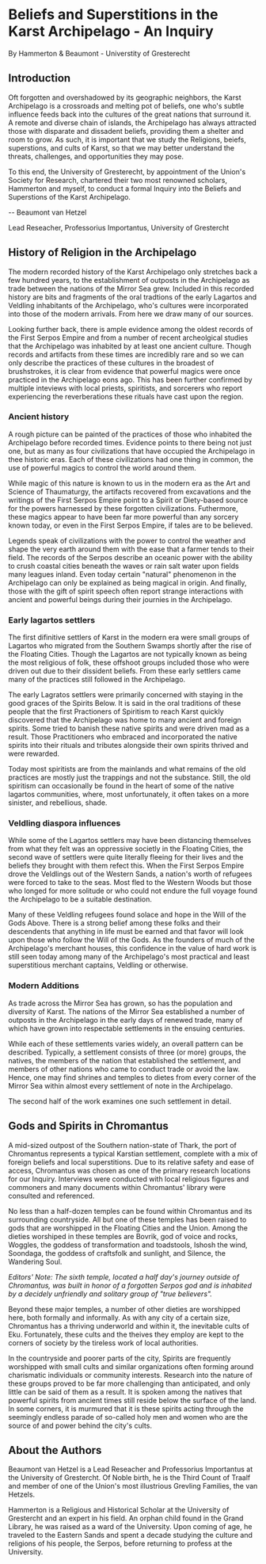 # Beliefs and Superstitions in the Karst Archipelago - An Inquiry

By Hammerton & Beaumont - Universtity of Gresterecht

## Introduction

Oft forgotten and overshadowed by its geographic neighbors, the Karst Archipelago is a crossroads and melting pot of beliefs, one who's subtle influence feeds back into the cultures of the great nations that surround it. A remote and diverse chain of islands, the Archipelago has always attracted those with disparate and dissadent beliefs, providing them a shelter and room to grow. As such, it is important that we study the Religions, beiefs, superstions, and cults of Karst, so that we may better understand the threats, challenges, and opportunities they may pose.

To this end, the University of Gresterecht, by appointment of the Union's Society for Research, chartered their two most renowned scholars, Hammerton and myself, to conduct a formal Inquiry into the Beliefs and Superstions of the Karst Archipelago.

-- Beaumont van Hetzel

Lead Reseacher, Professorius Importantus, University of Grestercht

## History of Religion in the Archipelago

The modern recorded history of the Karst Archipelago only stretches back a few hundred years, to the establishment of outposts in the Archipelago as trade between the nations of the Mirror Sea grew. Included in this recorded history are bits and fragments of the oral tradtions of the early Lagartos and Veldling inhabitants of the Archipelago, who's cultures were incorporated into those of the modern arrivals. From here we draw many of our sources.

Looking further back, there is ample evidence among the oldest records of the First Serpos Empire and from a number of recent archeolgical studies that the Archipelago was inhabited by at least one ancient culture. Though records and artifacts from these times are incredibly rare and so we can only describe the practices of these cultures in the broadest of brushstrokes, it is clear from evidence that powerful magics were once practiced in the Archipelago eons ago. This has been further confirmed by multiple inteviews with local priests, spiritists, and sorcerers who report experiencing the reverberations these rituals have cast upon the region.

### Ancient history

A rough picture can be painted of the practices of those who inhabited the Archipelago before recorded times. Evidence points to there being not just one, but as many as four civilizations that have occupied the Archipelago in thee historic eras. Each of these civilizations had one thing in common, the use of powerful magics to control the world around them.

While magic of this nature is known to us in the modern era as the Art and Science of Thaumaturgy, the artifacts recovered from excavations and the writings of the First Serpos Empire point to a Spirit or Diety-based source for the powers harnessed by these forgotten civilizations. Futhermore, these magics appear to have been far more powerful than any sorcery known today, or even in the First Serpos Empire, if tales are to be believed. 

Legends speak of civilizations with the power to control the weather and shape the very earth around them with the ease that a farmer tends to their field. The records of the Serpos describe an oceanic power with the ability to crush coastal cities beneath the waves or rain salt water upon fields many leagues inland. Even today certain "natural" phenomenon in the Archipelago can only be explained as being magical in origin. And finally, those with the gift of spirit speech often report strange interactions with ancient and powerful beings during their journies in the Archipelago.

### Early lagartos settlers

The first difinitive settlers of Karst in the modern era were small groups of Lagartos who migrated from the Southern Swamps shortly after the rise of the Floating Cities. Though the Lagartos are not typically known as being the most religious of folk, these offshoot groups included those who were driven out due to their dissident beliefs. From these early settlers came many of the practices still followed in the Archipelago. 

The early Lagratos settlers were primarily concerned with staying in the good graces of the Spirits Below. It is said in the oral traditions of these people that the first Practioners of Spiritism to reach Karst quickly discovered that the Archipelago was home to many ancient and foreign spirits. Some tried to banish these native spirits and were driven mad as a result. Those Practitioners who embraced and incorporated the native spirits into their rituals and tributes alongside their own spirits thrived and were rewarded.

Today most spiritists are from the mainlands and what remains of the old practices are mostly just the trappings and not the substance. Still, the old spiritism can occasionally be found in the heart of some of the native lagartos communities, where, most unfortunately, it often takes on a more sinister, and rebellious, shade.

### Veldling diaspora influences

While some of the Lagartos settlers may have been distancing themselves from what they felt was an oppressive societly in the Floating Cities, the second wave of settlers were quite literally fleeing for their lives and the beliefs they brought with them refect this. When the First Serpos Empire drove the Veldlings out of the Western Sands, a nation's worth of refugees were forced to take to the seas. Most fled to the Western Woods but those who longed for more solitude or who could not endure the full voyage found the Archipelago to be a suitable destination.

Many of these Veldling refugees found solace and hope in the Will of the Gods Above. There is a strong belief among these folks and their descendents that anything in life must be earned and that favor will look upon those who follow the Will of the Gods. As the founders of much of the Archipelago's merchant houses, this confidence in the value of hard work is still seen today among many of the Archipelago's most practical and least superstitious merchant captains, Veldling or otherwise.

### Modern Additions

As trade across the Mirror Sea has grown, so has the population and diversity of Karst. The nations of the Mirror Sea established a number of outposts in the Archipelago in the early days of renewed trade, many of which have grown into respectable settlements in the ensuing centuries.

While each of these settlements varies widely, an overall pattern can be described. Typically, a settlement consists of three (or more) groups, the natives, the members of the nation that established the settlement, and members of other nations who came to conduct trade or avoid the law. Hence, one may find shrines and temples to dietes from every corner of the Mirror Sea within almost every settlement of note in the Archipelago.

The second half of the work examines one such settlement in detail.

## Gods and Spirits in Chromantus

A mid-sized outpost of the Southern nation-state of Thark, the port of Chromantus represents a typical Karstian settlement, complete with a mix of foreign beliefs and local superstitions. Due to its relative safety and ease of access, Chromantus was chosen as one of the primary research locations for our Inquiry. Interviews were conducted with local religious figures and commoners and many documents within Chromantus' library were consulted and referenced.

No less than a half-dozen temples can be found within Chromantus and its surrounding countryside. All but one of these temples has been raised to gods that are worshipped in the Floating Cities and the Union. Among the dieties worshiped in these temples are Bovrik, god of voice and rocks, Woggles, the goddess of transformation and toadstools, Ishosh the wind, Soondaga, the goddess of craftsfolk and sunlight, and Silence, the Wandering Soul.

*Editors' Note: The sixth temple, located a half day's journey outside of Chromantus, was built in honor of a forgotten Serpos god and is inhabited by a decidely unfriendly and solitary group of "true believers".*

Beyond these major temples, a number of other dieties are worshipped here, both formally and informally. As with any city of a certain size, Chromantus has a thriving underworld and within it, the inevitable cults of Eku. Fortunately, these cults and the theives they employ are kept to the corners of society by the tireless work of local authorities.

In the countryside and poorer parts of the city, Spirits are frequently worshipped with small cults and similar organizations often forming around charismatic individuals or community interests. Research into the nature of these groups proved to be far more challenging than anticipated, and only little can be said of them as a result. It is spoken among the natives that powerful spirits from ancient times still reside below the surface of the land. In some corners, it is murmured that it is these spirits acting through the seemingly endless parade of so-called holy men and women who are the source of and power behind the city's cults.

## About the Authors

Beaumont van Hetzel is a Lead Reseacher and Professorius Importantus at the University of Grestercht. Of Noble birth, he is the Third Count of Traalf and member of one of the Union's most illustrious Grevling Families, the van Hetzels.

Hammerton is a Religious and Historical Scholar at the University of Grestercht and an expert in his field. An orphan child found in the Grand Library, he was raised as a ward of the University. Upon coming of age, he traveled to the Eastern Sands and spent a decade studying the culture and religions of his people, the Serpos, before returning to profess at the University.